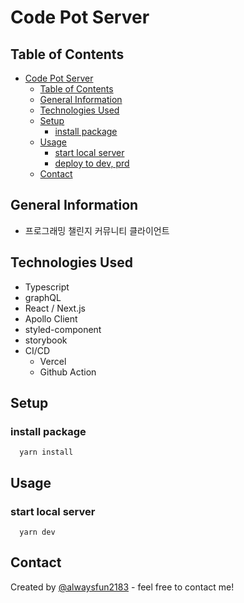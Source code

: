 # Code Pot Server

## Table of Contents

- [Code Pot Server](#code-pot-server)
  - [Table of Contents](#table-of-contents)
  - [General Information](#general-information)
  - [Technologies Used](#technologies-used)
  - [Setup](#setup)
    - [install package](#install-package)
  - [Usage](#usage)
    - [start local server](#start-local-server)
    - [deploy to dev, prd](#deploy-to-dev-prd)
  - [Contact](#contact)
  <!-- * [License](#license) -->

## General Information

- 프로그래밍 챌린지 커뮤니티 클라이언트

## Technologies Used

- Typescript
- graphQL
- React / Next.js
- Apollo Client
- styled-component
- storybook
- CI/CD
  - Vercel
  - Github Action

## Setup

### install package

```
  yarn install
```

## Usage

### start local server

```
  yarn dev
```

## Contact

Created by [@alwaysfun2183](https://toycrane.medium.com/) - feel free to contact me!
